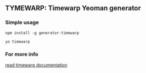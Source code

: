 ## TYMEWARP: Timewarp Yeoman generator


### Simple usage
`npm install -g generator-timewarp`

`yo timewarp`

### For more info

[read timewarp documentation](http://mcarella.github.io/timewarp/)




